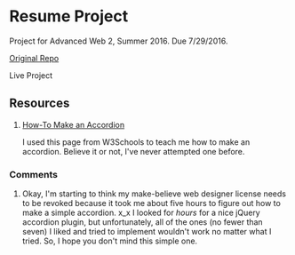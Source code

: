 # Resume Project

Project for Advanced Web 2, Summer 2016. Due 7/29/2016.

[Original Repo](https://github.com/richardkalehoff/UF-starter-project)

Live Project

## Resources

1. [How-To Make an Accordion ](http://www.w3schools.com/howto/howto_js_accordion.asp)

    I used this page from W3Schools to teach me how to make an accordion. Believe it or not, I've never attempted one before.

### Comments

1. Okay, I'm starting to think my make-believe web designer license needs to be revoked because it took me about five hours to figure out how to make a simple accordion. x_x I looked for *hours* for a nice jQuery accordion plugin, but unfortunately, all of the ones (no fewer than seven) I liked and tried to implement wouldn't work no matter what I tried. So, I hope you don't mind this simple one.

